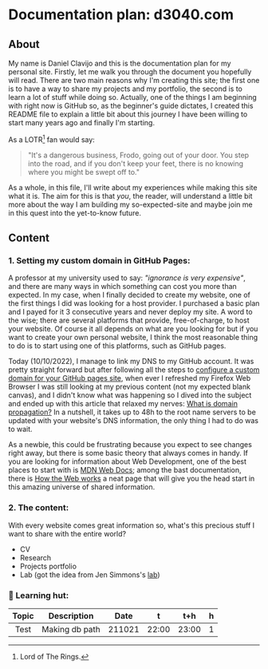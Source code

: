 # Documentation plan: d3040.com

## About

My name is Daniel Clavijo and this is the documentation plan for my personal site. Firstly, let me walk you through the document you hopefully will read. There are two main reasons why I'm creating this site; the first one is to have a way to share my projects and my portfolio, the second is to learn a lot of stuff while doing so. Actually, one of the things I am beginning with right now is GitHub so, as the beginner's guide dictates, I created this README file to explain a little bit about this journey I have been willing to start many years ago and finally I'm starting.

As a LOTR[^1] fan would say:

> "It's a dangerous business, Frodo, going out of your door. You step into the road, and if you don't keep your feet, there is no knowing where you might be swept off to."

As a whole, in this file, I'll write about my experiences while making this site what it is. The aim for this is that _you_, the reader, will understand a little bit more about the way I am building my so-expected-site and maybe join me in this quest into the yet-to-know future.

## Content

### 1. Setting my custom domain in GitHub Pages:

A professor at my university used to say: *"ignorance is very expensive"*, and there are many ways in which something can cost you more than expected. In my case, when I finally decided to create my website, one of the first things I did was looking for a host provider. I purchased a basic plan and I payed for it 3 consecutive years and never deploy my site. A word to the wise; there are several platforms that provide, free-of-charge, to host your website. Of course it all depends on what are you looking for but if you want to create your own personal website, I think the most reasonable thing to do is to start using one of this platforms, such as GitHub pages.

Today (10/10/2022), I manage to link my DNS to my GitHub account. It was pretty straight forward but after following all the steps to [configure a custom domain for your GitHub pages site](https://docs.github.com/en/pages/configuring-a-custom-domain-for-your-github-pages-site), when ever I refreshed my Firefox Web Browser I was still looking at my previous content (not my expected blank canvas), and I didn't know what was happening so I dived into the subject and ended up with this article that relaxed my nerves: [What is domain propagation?](https://whyandhowto.com/thecnical/what-is-domain-propagation) In a nutshell, it takes up to 48h to the root name servers to be updated with your website's DNS information, the only thing I had to do was to wait.

As a newbie, this could be frustrating because you expect to see changes right away, but there is some basic theory that always comes in handy. If you are looking for information about Web Development, one of the best places to start with is [MDN Web Docs](https://developer.mozilla.org/); among the bast documentation, there is [How the Web works](https://developer.mozilla.org/en-US/docs/Learn/Getting_started_with_the_web/How_the_Web_works) a neat page that will give you the head start in this amazing universe of shared information.

### 2. The content:

With every website comes great information so, what's this precious stuff I want to share with the entire world?

- CV
- Research
- Projects portfolio
- Lab (got the idea from Jen Simmons's [lab](https://labs.jensimmons.com))


### :beaver: Learning hut:

| Topic |          Description          | Date |  t  | t+h | h |
|:-----:|-------------------------------|:----:|:---:|:---:|:-:|
|Test   |Making db path                 |211021|22:00|23:00|1  |


[^1]: Lord of The Rings.
